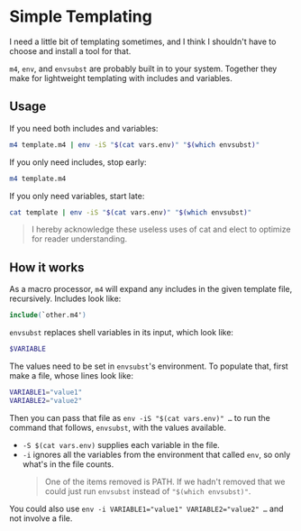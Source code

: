 # Simple Templating

I need a little bit of templating sometimes, and I think I shouldn't have to choose and install a tool for that.

`m4`, `env`, and `envsubst` are probably built in to your system. Together they make for lightweight templating with includes and variables.

## Usage

If you need both includes and variables:

```sh
m4 template.m4 | env -iS "$(cat vars.env)" "$(which envsubst)"
```

If you only need includes, stop early:

```sh
m4 template.m4
```

If you only need variables, start late:

```sh
cat template | env -iS "$(cat vars.env)" "$(which envsubst)"
```

> I hereby acknowledge these useless uses of cat and elect to optimize for reader understanding.

## How it works

As a macro processor, `m4` will expand any includes in the given template file, recursively. Includes look like:

```m4
include(`other.m4')
```

`envsubst` replaces shell variables in its input, which look like:

```sh
$VARIABLE
```

The values need to be set in `envsubst`'s environment. To populate that, first make a file, whose lines look like:

```sh
VARIABLE1="value1"
VARIABLE2="value2"
```

Then you can pass that file as `env -iS "$(cat vars.env)" …` to run the command that follows, `envsubst`, with the values available.

- `-S $(cat vars.env)` supplies each variable in the file.
- `-i` ignores all the variables from the environment that called `env`, so only what's in the file counts.
  > One of the items removed is PATH. If we hadn't removed that we could just run `envsubst` instead of `"$(which envsubst)"`.

You could also use `env -i VARIABLE1="value1" VARIABLE2="value2" …` and not involve a file.
